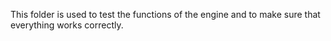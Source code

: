 This folder is used to test the functions of the engine and to make sure that everything works
correctly.